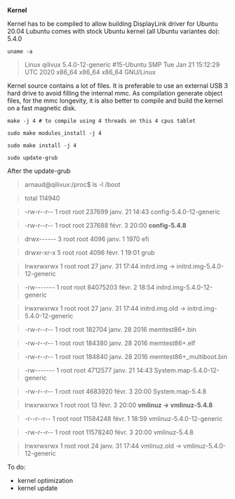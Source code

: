 **Kernel**

Kernel has to be compiled to allow building DisplayLink driver for Ubuntu 20.04
Lubuntu comes with stock Ubuntu kernel (all Ubuntu variantes do): 5.4.0

`uname -a`
> Linux qilivux 5.4.0-12-generic #15-Ubuntu SMP Tue Jan 21 15:12:29 UTC 2020 x86_64 x86_64 x86_64 GNU/Linux



Kernel source contains a lot of files. It is preferable to use an external USB 3 hard drive to avoid filling the internal mmc. As compilation generate object files, for the mmc longevity, it is also better to compile and build the kernel on a fast magnetic disk.

```
make -j 4 # to compile using 4 threads on this 4 cpus tablet

sudo make modules_install -j 4

sudo make install -j 4

sudo update-grub
``` 

After the update-grub
> arnaud@qilivux:/proc$ ls -l /boot

> total 114940

> -rw-r--r-- 1 root root   237699 janv. 21 14:43 config-5.4.0-12-generic

> -rw-r--r-- 1 root root   237688 févr.  3 20:00 **config-5.4.8**

> drwx------ 3 root root     4096 janv.  1  1970 efi

> drwxr-xr-x 5 root root     4096 févr.  1 19:01 grub

> lrwxrwxrwx 1 root root       27 janv. 31 17:44 initrd.img -> initrd.img-5.4.0-12-generic

> -rw------- 1 root root 84075203 févr.  2 18:54 initrd.img-5.4.0-12-generic

> lrwxrwxrwx 1 root root       27 janv. 31 17:44 initrd.img.old -> initrd.img-5.4.0-12-generic

> -rw-r--r-- 1 root root   182704 janv. 28  2016 memtest86+.bin

> -rw-r--r-- 1 root root   184380 janv. 28  2016 memtest86+.elf

> -rw-r--r-- 1 root root   184840 janv. 28  2016 memtest86+_multiboot.bin

> -rw------- 1 root root  4712577 janv. 21 14:43 System.map-5.4.0-12-generic

> -rw-r--r-- 1 root root  4683920 févr.  3 20:00 System.map-5.4.8

> lrwxrwxrwx 1 root root       13 févr.  3 20:00 **vmlinuz -> vmlinuz-5.4.8**

> -r--r--r-- 1 root root 11584248 févr.  1 18:59 vmlinuz-5.4.0-12-generic

> -rw-r--r-- 1 root root 11578240 févr.  3 20:00 vmlinuz-5.4.8

> lrwxrwxrwx 1 root root       24 janv. 31 17:44 vmlinuz.old -> vmlinuz-5.4.0-12-generic



To do: 
- kernel optimization
- kernel update
